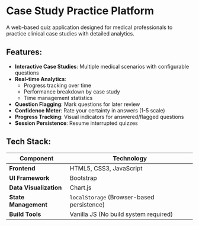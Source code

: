 # Case Study Practice Platform

A web-based quiz application designed for medical professionals to practice clinical case studies with detailed analytics.

## Features:
- **Interactive Case Studies**: Multiple medical scenarios with configurable questions
- **Real-time Analytics**:
  - Progress tracking over time
  - Performance breakdown by case study
  - Time management statistics
- **Question Flagging**: Mark questions for later review
- **Confidence Meter**: Rate your certainty in answers (1-5 scale)
- **Progress Tracking**: Visual indicators for answered/flagged questions
- **Session Persistence**: Resume interrupted quizzes

## Tech Stack:
| Component          | Technology                                                                 |
|---------------------|---------------------------------------------------------------------------|
| **Frontend**        | HTML5, CSS3, JavaScript                                                   |
| **UI Framework**    | Bootstrap                                                                 |
| **Data Visualization** | Chart.js                                                               |
| **State Management** | `localStorage` (Browser-based persistence)                              |
| **Build Tools**     | Vanilla JS (No build system required)                                   |
